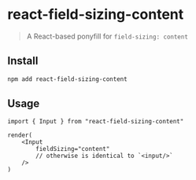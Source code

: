 # react-field-sizing-content

> A React-based ponyfill for `field-sizing: content`

## Install

```sh
npm add react-field-sizing-content
```

## Usage

```tsx
import { Input } from "react-field-sizing-content"

render(
	<Input
		fieldSizing="content"
		// otherwise is identical to `<input/>`
	/>
)
```
